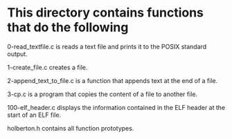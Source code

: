 # This directory contains functions that do the following

0-read_textfile.c is  reads a text file and prints it to the POSIX standard output.

1-create_file.c creates a file.

2-append_text_to_file.c is a function that appends text at the end of a file.

3-cp.c is a program that copies the content of a file to another file.

100-elf_header.c  displays the information contained in the ELF header at the start of an ELF file.

holberton.h  contains all function prototypes.
